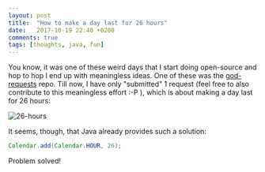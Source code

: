 ```yaml
---
layout: post
title:  "How to make a day last for 26 hours"
date:   2017-10-19 22:40 +0200
comments: true
tags: [thoughts, java, fun]
---
```

You know, it was one of these weird days that I start doing open-source and hop to hop I end up with meaningless ideas. One of these was the [god-requests](https://github.com/toubou91/god-requests) repo.
Till now, I have only "submitted" 1 request (feel free to also contribute to this meaningless effort :-P ), which is about making a day last for 26 hours:

![26-hours]({{site.baseurl}}/assets/img/day-with-26-hours.png)

It seems, though, that Java already provides such a solution:

```java
Calendar.add(Calendar.HOUR, 26);
```

Problem solved!
